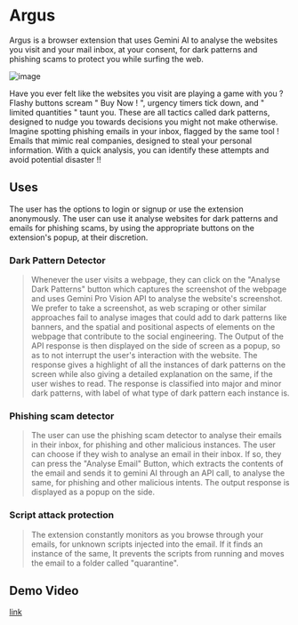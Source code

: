 # Argus
Argus is a browser extension that uses Gemini AI to analyse the websites you visit and your mail inbox, at your consent, for dark patterns and phishing scams to protect you while surfing the web.

![image](https://github.com/annhegde/Argus/assets/102428914/abb363d6-1d18-48f9-be22-048b62b27d74)

Have you ever felt like the websites you visit are playing a game with you ? 
Flashy buttons scream " Buy Now ! ", urgency timers tick down, and " limited quantities " taunt you. 
These are all tactics called dark patterns, designed to nudge you towards decisions you might not make otherwise.
Imagine spotting phishing emails in your inbox, flagged by the same tool ! 
Emails that mimic real companies, designed to steal your personal information. 
With a quick analysis, you can identify these attempts and avoid potential disaster !!

## Uses
The user has the options to login or signup or use the extension anonymously. 
The user can use it analyse websites for dark patterns and emails for phishing scams, by using the appropriate buttons on the extension's popup, at their discretion.
### Dark Pattern Detector 
> Whenever the user visits a webpage, they can click on the  "Analyse Dark Patterns" button which captures the screenshot of the webpage and uses Gemini Pro Vision API to analyse the website's screenshot.
> We prefer to take a screenshot, as web scraping or other similar approaches fail to  analyse images that could add to dark patterns like banners, and the spatial and positional aspects of elements on the webpage that contribute to the social engineering.
> The Output of the API response is then displayed on the side of screen as a popup, so as to not interrupt the user's interaction with the website.
> The response gives a highlight of all the instances of dark patterns on the screen while also giving a detailed explanation on the same, if the user wishes to read.
> The response is classified into major and minor dark patterns, with label of what type of dark pattern each instance is.
### Phishing scam detector
> The user can use the phishing scam detector to analyse their emails in their inbox, for phishing and other malicious instances.
> The user can choose if they wish to analyse an email in their inbox. If so, they can press the "Analyse Email" Button, which extracts the contents of the email and sends it to gemini AI through an API call, to analyse the same, for phishing and other malicious intents.
> The output response is displayed as a popup on the side.
### Script attack protection
> The extension constantly monitors as you browse through your emails, for unknown scripts injected into the email.
> If it finds an instance of the same, It prevents the scripts from running and moves the email to a folder called "quarantine". 

## Demo Video
[link](https://youtu.be/VqMuO7_Fw8g)
